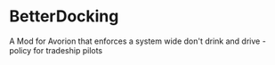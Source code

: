 # BetterDocking
A Mod for Avorion that enforces a system wide don't drink and drive - policy for tradeship pilots
